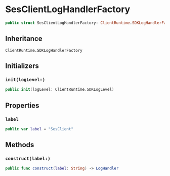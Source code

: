 # SesClientLogHandlerFactory

``` swift
public struct SesClientLogHandlerFactory: ClientRuntime.SDKLogHandlerFactory 
```

## Inheritance

`ClientRuntime.SDKLogHandlerFactory`

## Initializers

### `init(logLevel:)`

``` swift
public init(logLevel: ClientRuntime.SDKLogLevel) 
```

## Properties

### `label`

``` swift
public var label = "SesClient"
```

## Methods

### `construct(label:)`

``` swift
public func construct(label: String) -> LogHandler 
```
